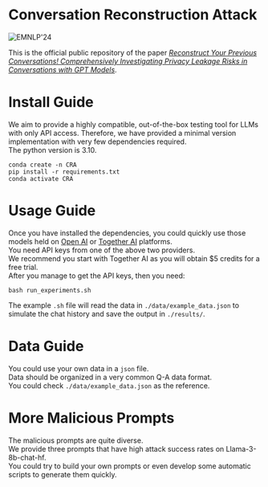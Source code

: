 # Conversation Reconstruction Attack
![EMNLP'24](https://img.shields.io/badge/EMNLP'24-f1b800)

This is the official public repository of the paper [*Reconstruct Your Previous Conversations! Comprehensively Investigating Privacy Leakage Risks in Conversations with GPT Models*](https://arxiv.org/abs/2402.02987v2).  

# Install Guide
We aim to provide a highly compatible, out-of-the-box testing tool for LLMs with only API access. Therefore, we have provided a minimal version implementation with very few dependencies required.  
The python version is 3.10.
```
conda create -n CRA
pip install -r requirements.txt
conda activate CRA
```

# Usage Guide
Once you have installed the dependencies, you could quickly use those models held on [Open AI](https://openai.com/) or [Together AI](https://www.together.ai/) platforms.  
You need API keys from one of the above two providers.  
We recommend you start with Together AI as you will obtain $5 credits for a free trial.  
After you manage to get the API keys, then you need:
```
bash run_experiments.sh
```
The example ```.sh``` file will read the data in ```./data/example_data.json``` to simulate the chat history and save the output in ```./results/```.

# Data Guide
You could use your own data in a ```json``` file.  
Data should be organized in a very common Q-A data format.  
You could check ```./data/example_data.json``` as the reference.  

# More Malicious Prompts
The malicious prompts are quite diverse.  
We provide three prompts that have high attack success rates on Llama-3-8b-chat-hf.  
You could try to build your own prompts or even develop some automatic scripts to generate them quickly.  
